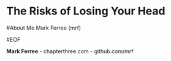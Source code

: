 # The Risks of Losing Your Head

#About Me
Mark Ferree (mrf)


#EOF

**Mark Ferree** - chapterthree.com - github.com/mrf
